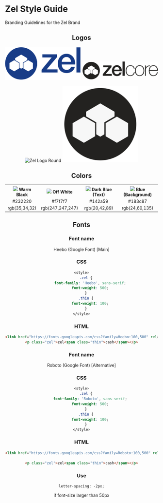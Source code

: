 # Zel Style Guide
Branding Guidelines for the Zel Brand
<div style="text-align:center">

## Logos

<img src="png/Zel-Text.png" alt="Zel Logo with Text" width="250px"/>
<img src="png/ZelCore-Text.png" alt="ZelCore Logo with Text" width="250px"/>
<br/>
<br/>
<img src="png/Zel-Logo-Round.png" alt="Zel Logo Round" width="250px"/>
<img src="png/ZelCore-Logo-Round.png" alt="ZelCore Logo Round" width="250px"/>

## Colors

<table style="width:100%">
  <tr>
    <th><img src="https://placehold.it/15/232220/000000?text=+"> Warm Black</th>
    <th><img src="https://placehold.it/15/f7f7f7/000000?text=+"> Off White</th>
    <th><img src="https://placehold.it/15/142a59/000000?text=+"> Dark Blue (Text)</th>
    <th><img src="https://placehold.it/15/183c87/000000?text=+"> Blue (Background)</th>
  </tr>
  <tr>
    <td>#232220</td>
    <td>#f7f7f7</td> 
    <td>#142a59</td>
    <td>#183c87</td>
  </tr>
  <tr>
    <td>rgb(35,34,32)</td>
    <td>rgb(247,247,247)</td> 
    <td>rgb(20,42,89)</td>
    <td>rgb(24,60,135)</td>
  </tr>
</table>

## Fonts

### Font name
Heebo (Google Font) [Main]

### CSS
```css
<style>
    .zel {
    	font-family: 'Heebo', sans-serif;
        font-weight: 500;
    }
    .thin {
        font-weight: 100;
    }
</style>
```

### HTML

```html
<link href="https://fonts.googleapis.com/css?family=Heebo:100,500" rel="stylesheet">
<p class="zel">zel<span class="thin">cash</span></p>
```

### Font name
Roboto (Google Font) [Alternative]

### CSS
```css
<style>
    .zel {
        font-family: 'Roboto', sans-serif;
        font-weight: 500;
    }
    .thin {
        font-weight: 100;
    }
</style>
```

### HTML

```html
<link href="https://fonts.googleapis.com/css?family=Roboto:100,500" rel="stylesheet">

<p class="zel">zel<span class="thin">cash</span></p>
```

### Use
```
letter-spacing: -2px;
```
if font-size larger than 50px

</div>
